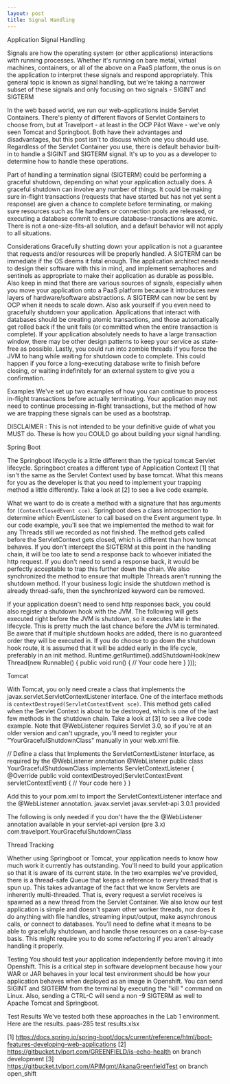 ```yaml
---
layout: post
title: Signal Handling
---
```


Application Signal Handling 			 		 	
	
		 	 	 	 	
	
Signals are how the operating system (or other applications) interactions with running processes.  Whether it's running on bare metal, virtual machines, containers, or all of the above on a PaaS platform, the onus is on the application to interpret these signals and respond appropriately.  This general topic is known as signal handling, but we're taking a narrower subset of these signals and only focusing on two signals - SIGINT and SIGTERM

In the web based world, we run our web-applications inside Servlet Containers.  There's plenty of different flavors of Servlet Containers to choose from, but at Travelport - at least in the OCP Pilot Wave - we've only seen Tomcat and Springboot.  Both have their advantages and disadvantages, but this post isn't to discuss which one you should use.  Regardless of the Servlet Container you use, there is default behavior built-in to handle a SIGINT and SIGTERM signal.  It's up to you as a developer to determine how to handle these operations.
 
Part of handling a termination signal (SIGTERM) could be performing a graceful shutdown, depending on what your application actually does. A graceful shutdown can involve any number of things.  It could be making sure in-flight transactions (requests that have started but has not yet sent a response) are given a chance to complete before terminating, or making sure resources such as file handlers or connection pools are released, or executing a database commit to ensure database-transactions are atomic.  There is not a one-size-fits-all solution, and a default behavior will not apply to all situations.

Considerations
Gracefully shutting down your application is not a guarantee that requests and/or resources will be properly handled.  A SIGTERM can be immediate if the OS deems it fatal enough.  The application architect needs to design their software with this in mind, and implement semaphores and sentinels as appropriate to make their application as durable as possible.  Also keep in mind that there are various sources of signals, especially when you move your application onto a PaaS platform because it introduces new layers of hardware/software abstractions.  A SIGTERM can now be sent by OCP when it needs to scale down.
Also ask yourself if you even need to gracefully shutdown your application.  Applications that interact with databases should be creating atomic transactions, and those automatically get rolled back if the unit fails (or committed when the entire transaction is complete).  If your application absolutely needs to have a large transaction window, there may be other design patterns to keep your service as state-free as possible.
Lastly, you could run into zombie threads if you force the JVM to hang while waiting for shutdown code to complete.  This could happen if you force a long-executing database write to finish before closing, or waiting indefinitely for an external system to give you a confirmation.

Examples
We've set up two examples of how you can continue to process in-flight transactions before actually terminating.  Your application may not need to continue processing in-flight transactions, but the method of how we are trapping these signals can be used as a bootstrap.

DISCLAIMER : This is not intended to be your definitive guide of what you MUST do.  These is how you COULD go about building your signal handling.

Spring Boot

The Springboot lifecycle is a little different than the typical tomcat Servlet lifecycle.  Springboot creates a different type of Application Context [1] that isn't the same as the Servlet Context used by base tomcat.  What this means for you as the developer is that you need to implement your trapping method a little differently.  Take a look at [2] to see a live code example.

What we want to do is create a method with a signature that has arguments for `(ContextClosedEvent cce)`.  Springboot does a class introspection to determine which EventListener to call based on the Event argument type.
In our code example, you'll see that we implemented the method to wait for any Threads still we recorded as not finished.  The method gets called before the ServletContext gets closed, which is different than how tomcat behaves.  If you don't intercept the SIGTERM at this point in the handling chain, it will be too late to send a response back to whoever initiated the http request.  If you don't need to send a response back, it would be perfectly acceptable to trap this further down the chain.
We also synchronized the method to ensure that multiple Threads aren't running the shutdown method.  If your business logic inside the shutdown method is already thread-safe, then the synchronized keyword can be removed.
​



If your application doesn't need to send http responses back, you could also register a shutdown hook with the JVM.   The following will gets executed right before the JVM is shutdown, so it executes late in the lifecycle.  This is pretty much the last chance before the JVM is terminated.  Be aware that if multiple shutdown hooks are added, there is no guaranteed order they will be executed in.  If you do choose to go down the shutdown hook route, it is assumed that it will be added early in the life cycle, preferably in an init method.
Runtime.getRuntime().addShutdownHook(new Thread(new Runnable() {
  public void run() {
    // Your code here
  }
}));

Tomcat

With Tomcat, you only need create a class that implements the javax.servlet.ServletContextListener interface.  One of the interface methods is `contextDestroyed(ServletContextEvent sce)`.  This method gets called when the Servlet Context is about to be destroyed, which is one of the last few methods in the shutdown chain.  Take a look at [3] to see a live code example.  Note that @WebListener requires Servlet 3.0, so if you're at an older version and can't upgrade, you'll need to register your "YourGracefulShutdownClass" manually in your web.xml file.

​// Define a class that Implements the ServletContextListener Interface, as required by the @WebListener annotation
@WebListener
public class YourGracefulShutdownClass implements ServletContextListener {
	@Override
	public void contextDestroyed(ServletContextEvent servletContextEvent) {
        // Your code here
	}
}

Add this to your pom.xml to import the ServletContextListener interface and the @WebListener annotation.
​<dependency>
	<groupId>javax.servlet</groupId>
	<artifactId>javax.servlet-api</artifactId>
	<version>3.0.1</version>   <!-- Pick a version appropriate for your application -->
	<scope>provided</scope>
</dependency>

The following is only needed if you don't have the the @WebListener annotation available in your servlet-api version (pre 3.x)
<listener>
	<listener-class>com.travelport.YourGracefulShutdownClass</listener-class>
</listener>

Thread Tracking

Whether using Springboot or Tomcat, your application needs to know how much work it currently has outstanding.  You'll need to build your application so that it is aware of its current state.  In the two examples we've provided, there is a thread-safe Queue that keeps a reference to every thread that is spun up.  This takes advantage of the fact that we know Servlets are inherently multi-threaded.  That is, every request a servlet receives is spawned as a new thread from the Servlet Container.  We also know our test application is simple and doesn't spawn other worker threads, nor does it do anything with file handles, streaming input/output, make asynchronous calls, or connect to databases.  You'll need to define what it means to be able to gracefully shutdown, and handle those resources on a case-by-case basis.  This might require you to do some refactoring if you aren't already handling it properly. 

Testing
You should test your application independently before moving it into Openshift.  This is a critical step in software development because how your WAR or JAR behaves in your local test environment should be how your application behaves when deployed as an image in Openshift.  You can send SIGINT and SIGTERM from the terminal by executing the "kill " command on Linux.  Also, sending a CTRL-C will send a non -9 SIGTERM as well to Apache Tomcat and Springboot.

Test Results
We've tested both these approaches in the Lab 1 environment.  Here are the results. paas-285 test results.xlsx

[1] https://docs.spring.io/spring-boot/docs/current/reference/html/boot-features-developing-web-applications
[2] https://gitbucket.tvlport.com/GREENFIELD/is-echo-health on branch development
[3] https://gitbucket.tvlport.com/APIMgmt/AkanaGreenfieldTest on branch open_shift


